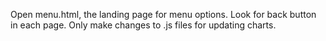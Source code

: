 Open menu.html, the landing page for menu options. Look for back button in each page.
Only make changes to .js files for updating charts.

